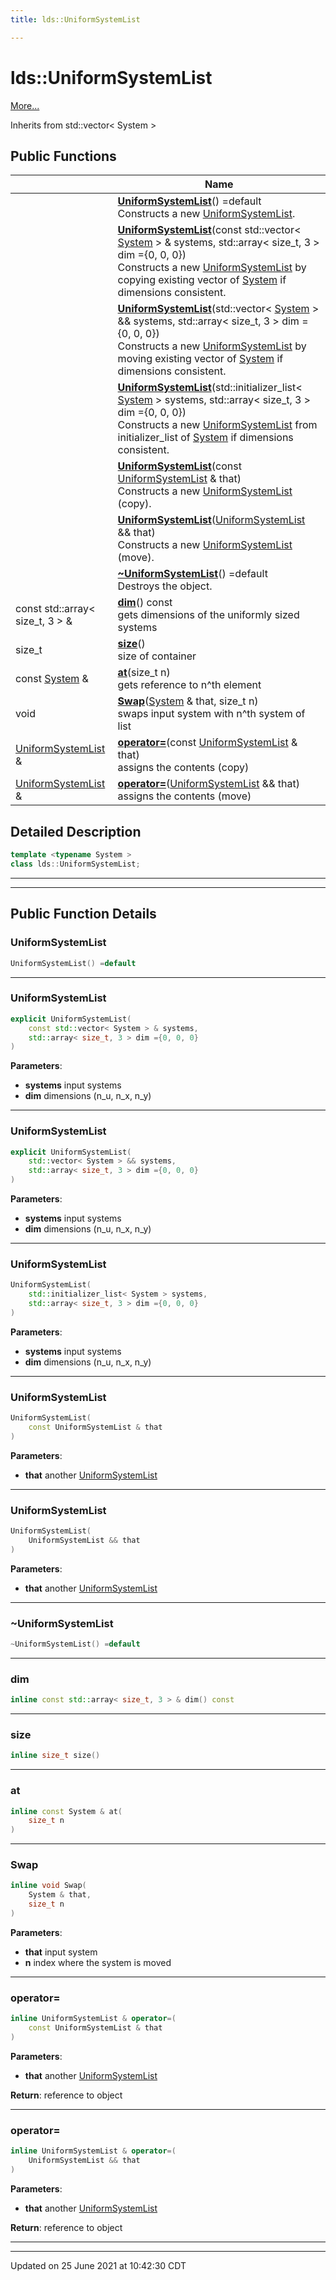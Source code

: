 ```yaml
---
title: lds::UniformSystemList

---
```


# lds::UniformSystemList



 [More...](#detailed-description)

Inherits from std::vector< System >

## Public Functions

|                | Name           |
| -------------- | -------------- |
| | **[UniformSystemList](/lds-ctrl-est/docs/api/classes/classlds_1_1_uniform_system_list/#function-uniformsystemlist)**() =default<br>Constructs a new [UniformSystemList](/lds-ctrl-est/docs/api/classes/classlds_1_1_uniform_system_list/).  |
| | **[UniformSystemList](/lds-ctrl-est/docs/api/classes/classlds_1_1_uniform_system_list/#function-uniformsystemlist)**(const std::vector< [System](/lds-ctrl-est/docs/api/classes/classlds_1_1_system/) > & systems, std::array< size_t, 3 > dim ={0, 0, 0})<br>Constructs a new [UniformSystemList](/lds-ctrl-est/docs/api/classes/classlds_1_1_uniform_system_list/) by copying existing vector of [System](/lds-ctrl-est/docs/api/classes/classlds_1_1_system/) if dimensions consistent.  |
| | **[UniformSystemList](/lds-ctrl-est/docs/api/classes/classlds_1_1_uniform_system_list/#function-uniformsystemlist)**(std::vector< [System](/lds-ctrl-est/docs/api/classes/classlds_1_1_system/) > && systems, std::array< size_t, 3 > dim ={0, 0, 0})<br>Constructs a new [UniformSystemList](/lds-ctrl-est/docs/api/classes/classlds_1_1_uniform_system_list/) by moving existing vector of [System](/lds-ctrl-est/docs/api/classes/classlds_1_1_system/) if dimensions consistent.  |
| | **[UniformSystemList](/lds-ctrl-est/docs/api/classes/classlds_1_1_uniform_system_list/#function-uniformsystemlist)**(std::initializer_list< [System](/lds-ctrl-est/docs/api/classes/classlds_1_1_system/) > systems, std::array< size_t, 3 > dim ={0, 0, 0})<br>Constructs a new [UniformSystemList](/lds-ctrl-est/docs/api/classes/classlds_1_1_uniform_system_list/) from initializer_list of [System](/lds-ctrl-est/docs/api/classes/classlds_1_1_system/) if dimensions consistent.  |
| | **[UniformSystemList](/lds-ctrl-est/docs/api/classes/classlds_1_1_uniform_system_list/#function-uniformsystemlist)**(const [UniformSystemList](/lds-ctrl-est/docs/api/classes/classlds_1_1_uniform_system_list/) & that)<br>Constructs a new [UniformSystemList](/lds-ctrl-est/docs/api/classes/classlds_1_1_uniform_system_list/) (copy).  |
| | **[UniformSystemList](/lds-ctrl-est/docs/api/classes/classlds_1_1_uniform_system_list/#function-uniformsystemlist)**([UniformSystemList](/lds-ctrl-est/docs/api/classes/classlds_1_1_uniform_system_list/) && that)<br>Constructs a new [UniformSystemList](/lds-ctrl-est/docs/api/classes/classlds_1_1_uniform_system_list/) (move).  |
| | **[~UniformSystemList](/lds-ctrl-est/docs/api/classes/classlds_1_1_uniform_system_list/#function-~uniformsystemlist)**() =default<br>Destroys the object.  |
| const std::array< size_t, 3 > & | **[dim](/lds-ctrl-est/docs/api/classes/classlds_1_1_uniform_system_list/#function-dim)**() const<br>gets dimensions of the uniformly sized systems  |
| size_t | **[size](/lds-ctrl-est/docs/api/classes/classlds_1_1_uniform_system_list/#function-size)**()<br>size of container  |
| const [System](/lds-ctrl-est/docs/api/classes/classlds_1_1_system/) & | **[at](/lds-ctrl-est/docs/api/classes/classlds_1_1_uniform_system_list/#function-at)**(size_t n)<br>gets reference to n^th element  |
| void | **[Swap](/lds-ctrl-est/docs/api/classes/classlds_1_1_uniform_system_list/#function-swap)**([System](/lds-ctrl-est/docs/api/classes/classlds_1_1_system/) & that, size_t n)<br>swaps input system with n^th system of list  |
| [UniformSystemList](/lds-ctrl-est/docs/api/classes/classlds_1_1_uniform_system_list/) & | **[operator=](/lds-ctrl-est/docs/api/classes/classlds_1_1_uniform_system_list/#function-operator=)**(const [UniformSystemList](/lds-ctrl-est/docs/api/classes/classlds_1_1_uniform_system_list/) & that)<br>assigns the contents (copy)  |
| [UniformSystemList](/lds-ctrl-est/docs/api/classes/classlds_1_1_uniform_system_list/) & | **[operator=](/lds-ctrl-est/docs/api/classes/classlds_1_1_uniform_system_list/#function-operator=)**([UniformSystemList](/lds-ctrl-est/docs/api/classes/classlds_1_1_uniform_system_list/) && that)<br>assigns the contents (move)  |

## Detailed Description

```cpp
template <typename System >
class lds::UniformSystemList;
```


---
---
## Public Function Details

### **UniformSystemList**

```cpp
UniformSystemList() =default
```



---
### **UniformSystemList**

```cpp
explicit UniformSystemList(
    const std::vector< System > & systems,
    std::array< size_t, 3 > dim ={0, 0, 0}
)
```



**Parameters**:

  * **systems** input systems 
  * **dim** dimensions (n_u, n_x, n_y) 


---
### **UniformSystemList**

```cpp
explicit UniformSystemList(
    std::vector< System > && systems,
    std::array< size_t, 3 > dim ={0, 0, 0}
)
```



**Parameters**:

  * **systems** input systems 
  * **dim** dimensions (n_u, n_x, n_y) 


---
### **UniformSystemList**

```cpp
UniformSystemList(
    std::initializer_list< System > systems,
    std::array< size_t, 3 > dim ={0, 0, 0}
)
```



**Parameters**:

  * **systems** input systems 
  * **dim** dimensions (n_u, n_x, n_y) 


---
### **UniformSystemList**

```cpp
UniformSystemList(
    const UniformSystemList & that
)
```



**Parameters**:

  * **that** another [UniformSystemList](/lds-ctrl-est/docs/api/classes/classlds_1_1_uniform_system_list/)


---
### **UniformSystemList**

```cpp
UniformSystemList(
    UniformSystemList && that
)
```



**Parameters**:

  * **that** another [UniformSystemList](/lds-ctrl-est/docs/api/classes/classlds_1_1_uniform_system_list/)


---
### **~UniformSystemList**

```cpp
~UniformSystemList() =default
```



---
### **dim**

```cpp
inline const std::array< size_t, 3 > & dim() const
```



---
### **size**

```cpp
inline size_t size()
```



---
### **at**

```cpp
inline const System & at(
    size_t n
)
```



---
### **Swap**

```cpp
inline void Swap(
    System & that,
    size_t n
)
```



**Parameters**:

  * **that** input system 
  * **n** index where the system is moved 


---
### **operator=**

```cpp
inline UniformSystemList & operator=(
    const UniformSystemList & that
)
```



**Parameters**:

  * **that** another [UniformSystemList](/lds-ctrl-est/docs/api/classes/classlds_1_1_uniform_system_list/)


**Return**: reference to object 

---
### **operator=**

```cpp
inline UniformSystemList & operator=(
    UniformSystemList && that
)
```



**Parameters**:

  * **that** another [UniformSystemList](/lds-ctrl-est/docs/api/classes/classlds_1_1_uniform_system_list/)


**Return**: reference to object 

---


-------------------------------

Updated on 25 June 2021 at 10:42:30 CDT
